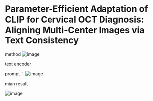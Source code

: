 # Parameter-Efficient Adaptation of CLIP for Cervical OCT Diagnosis: Aligning Multi-Center Images via Text Consistency


method
![image](https://github.com/user-attachments/assets/4d89936f-b93b-4317-a099-4a0d1b85b61f)


text encoder

prompt：
![image](https://github.com/user-attachments/assets/9d869c94-b3ef-41f3-8f75-3a8af6d74511)


mian result

![image](https://github.com/user-attachments/assets/2c497714-f92f-4b9f-aa11-0e53849d32d8)

